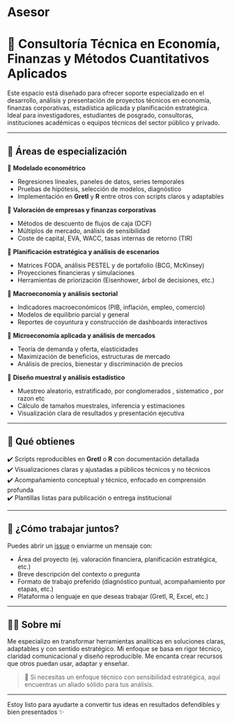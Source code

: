 # Asesor
# 📘 Consultoría Técnica en Economía, Finanzas y Métodos Cuantitativos Aplicados

Este espacio está diseñado para ofrecer soporte especializado en el desarrollo, análisis y presentación de proyectos técnicos en economía, finanzas corporativas, estadística aplicada y planificación estratégica.  
Ideal para investigadores, estudiantes de posgrado, consultoras, instituciones académicas o equipos técnicos del sector público y privado.

---

## 🧠 Áreas de especialización

🔹 **Modelado econométrico**  
- Regresiones lineales, paneles de datos, series temporales  
- Pruebas de hipótesis, selección de modelos, diagnóstico  
- Implementación en **Gretl** y **R** entre otros  con scripts claros y adaptables

🔹 **Valoración de empresas y finanzas corporativas**  
- Métodos de descuento de flujos de caja (DCF)  
- Múltiplos de mercado, análisis de sensibilidad  
- Coste de capital, EVA, WACC, tasas internas de retorno (TIR)

🔹 **Planificación estratégica y análisis de escenarios**  
- Matrices FODA, análisis PESTEL y de portafolio (BCG, McKinsey)  
- Proyecciones financieras y simulaciones  
- Herramientas de priorización (Eisenhower, árbol de decisiones, etc.)

🔹 **Macroeconomía y análisis sectorial**  
- Indicadores macroeconómicos (PIB, inflación, empleo, comercio)  
- Modelos de equilibrio parcial y general  
- Reportes de coyuntura y construcción de dashboards interactivos

🔹 **Microeconomía aplicada y análisis de mercados**  
- Teoría de demanda y oferta, elasticidades  
- Maximización de beneficios, estructuras de mercado  
- Análisis de precios, bienestar y discriminación de precios

🔹 **Diseño muestral y análisis estadístico**  
- Muestreo aleatorio, estratificado, por conglomerados , sistematico , por razon etc   
- Cálculo de tamaños muestrales, inferencia y estimaciones  
- Visualización clara de resultados y presentación ejecutiva

---

## 🚀 Qué obtienes

✔️ Scripts reproducibles en **Gretl** o **R** con documentación detallada  
✔️ Visualizaciones claras y ajustadas a públicos técnicos y no técnicos  
✔️ Acompañamiento conceptual y técnico, enfocado en comprensión profunda  
✔️ Plantillas listas para publicación o entrega institucional

---

## 💬 ¿Cómo trabajar juntos?

Puedes abrir un [issue](https://github.com/usuario/repositorio/issues) o enviarme un mensaje con:

- Área del proyecto (ej. valoración financiera, planificación estratégica, etc.)  
- Breve descripción del contexto o pregunta  
- Formato de trabajo preferido (diagnóstico puntual, acompañamiento por etapas, etc.)  
- Plataforma o lenguaje en que deseas trabajar (Gretl, R, Excel, etc.)

---

## 👨‍💻 Sobre mí

Me especializo en transformar herramientas analíticas en soluciones claras, adaptables y con sentido estratégico. Mi enfoque se basa en rigor técnico, claridad comunicacional y diseño reproducible. Me encanta crear recursos que otros puedan usar, adaptar y enseñar.

> 📌 Si necesitas un enfoque técnico con sensibilidad estratégica, aquí encuentras un aliado sólido para tus análisis.

---

Estoy listo para ayudarte a convertir tus ideas en resultados defendibles y bien presentados ✨
